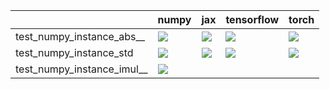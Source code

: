 |                            | numpy                                                                                                                                                                                  | jax                                                                                                                                                                                | tensorflow                                                                                                                                                                         | torch                                                                                                                                                                              |
|:---------------------------|:---------------------------------------------------------------------------------------------------------------------------------------------------------------------------------------|:-----------------------------------------------------------------------------------------------------------------------------------------------------------------------------------|:-----------------------------------------------------------------------------------------------------------------------------------------------------------------------------------|:-----------------------------------------------------------------------------------------------------------------------------------------------------------------------------------|
| test_numpy_instance_abs__  | <a href="https://github.com/unifyai/ivy/actions/runs/3647244822/jobs/6159269039" rel="noopener noreferrer" target="_blank"><img src=https://img.shields.io/badge/-failure-red></a>     | <a href="https://github.com/unifyai/ivy/actions/runs/3647244822/jobs/6159269039" rel="noopener noreferrer" target="_blank"><img src=https://img.shields.io/badge/-failure-red></a> | <a href="https://github.com/unifyai/ivy/actions/runs/3647244822/jobs/6159269039" rel="noopener noreferrer" target="_blank"><img src=https://img.shields.io/badge/-failure-red></a> | <a href="https://github.com/unifyai/ivy/actions/runs/3647244822/jobs/6159269039" rel="noopener noreferrer" target="_blank"><img src=https://img.shields.io/badge/-failure-red></a> |
| test_numpy_instance_std    | <a href="https://github.com/unifyai/ivy/actions/runs/3607218560" rel="noopener noreferrer" target="_blank"><img src=https://img.shields.io/badge/-failure-red></a>                     | <a href="https://github.com/unifyai/ivy/actions/runs/3607218560" rel="noopener noreferrer" target="_blank"><img src=https://img.shields.io/badge/-failure-red></a>                 | <a href="https://github.com/unifyai/ivy/actions/runs/3607218560" rel="noopener noreferrer" target="_blank"><img src=https://img.shields.io/badge/-failure-red></a>                 | <a href="https://github.com/unifyai/ivy/actions/runs/3607218560" rel="noopener noreferrer" target="_blank"><img src=https://img.shields.io/badge/-failure-red></a>                 |
| test_numpy_instance_imul__ | <a href="https://github.com/unifyai/ivy/actions/runs/3646229083/jobs/6157093346" rel="noopener noreferrer" target="_blank"><img src=https://img.shields.io/badge/-success-success></a> |                                                                                                                                                                                    |                                                                                                                                                                                    |                                                                                                                                                                                    |